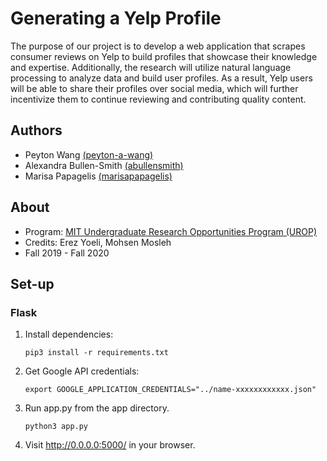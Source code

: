 # Generating a Yelp Profile
The purpose of our project is to develop a web application that scrapes consumer reviews on Yelp to build profiles that showcase their knowledge and expertise. Additionally, the research will utilize natural language processing to analyze data and build user profiles. As a result, Yelp users will be able to share their profiles over social media, which will further incentivize them to continue reviewing and contributing quality content.

## Authors
* Peyton Wang [(peyton-a-wang)](https://github.com/peyton-a-wang)
* Alexandra Bullen-Smith [(abullensmith)](https://github.com/abullensmith)
* Marisa Papagelis [(marisapapagelis)](https://github.com/marisapapagelis)

## About
* Program: [MIT Undergraduate Research Opportunities Program (UROP)](https://urop.mit.edu/)
* Credits: Erez Yoeli, Mohsen Mosleh
* Fall 2019 - Fall 2020

## Set-up

### Flask
1) Install dependencies:
    ```
    pip3 install -r requirements.txt
    ```

2) Get Google API credentials:
    ```
    export GOOGLE_APPLICATION_CREDENTIALS="../name-xxxxxxxxxxxx.json"
    ```

3) Run app.py from the app directory.
    ```
    python3 app.py
    ```

4) Visit http://0.0.0.0:5000/ in your browser. 